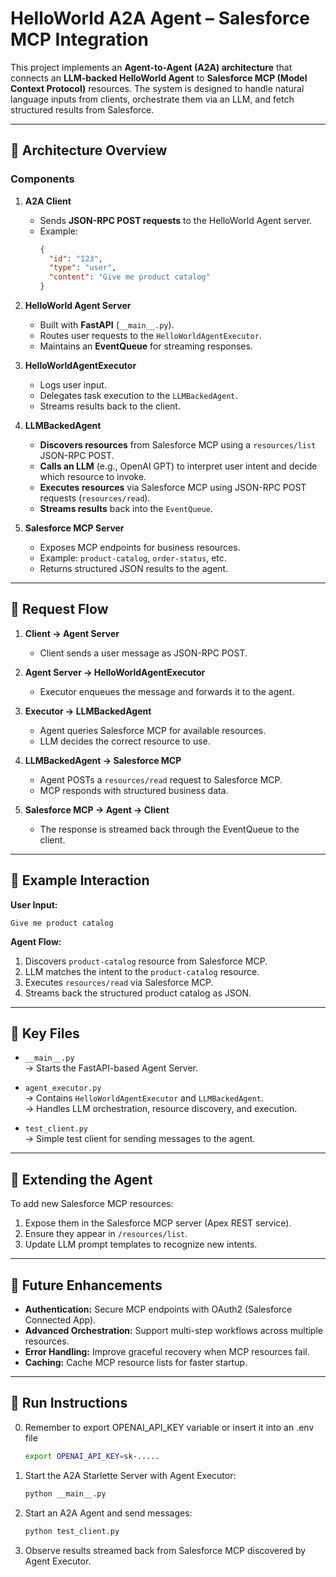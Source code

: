 # HelloWorld A2A Agent – Salesforce MCP Integration

This project implements an **Agent-to-Agent (A2A) architecture** that connects an **LLM-backed HelloWorld Agent** to **Salesforce MCP (Model Context Protocol)** resources. The system is designed to handle natural language inputs from clients, orchestrate them via an LLM, and fetch structured results from Salesforce.

---

## 🔹 Architecture Overview

### Components

1. **A2A Client**
   - Sends **JSON-RPC POST requests** to the HelloWorld Agent server.
   - Example:  
     ```json
     {
       "id": "123",
       "type": "user",
       "content": "Give me product catalog"
     }
     ```

2. **HelloWorld Agent Server**
   - Built with **FastAPI** (`__main__.py`).
   - Routes user requests to the `HelloWorldAgentExecutor`.
   - Maintains an **EventQueue** for streaming responses.

3. **HelloWorldAgentExecutor**
   - Logs user input.
   - Delegates task execution to the `LLMBackedAgent`.
   - Streams results back to the client.

4. **LLMBackedAgent**
   - **Discovers resources** from Salesforce MCP using a `resources/list` JSON-RPC POST.
   - **Calls an LLM** (e.g., OpenAI GPT) to interpret user intent and decide which resource to invoke.
   - **Executes resources** via Salesforce MCP using JSON-RPC POST requests (`resources/read`).
   - **Streams results** back into the `EventQueue`.

5. **Salesforce MCP Server**
   - Exposes MCP endpoints for business resources.
   - Example: `product-catalog`, `order-status`, etc.
   - Returns structured JSON results to the agent.

---

## 🔹 Request Flow

1. **Client → Agent Server**
   - Client sends a user message as JSON-RPC POST.

2. **Agent Server → HelloWorldAgentExecutor**
   - Executor enqueues the message and forwards it to the agent.

3. **Executor → LLMBackedAgent**
   - Agent queries Salesforce MCP for available resources.
   - LLM decides the correct resource to use.

4. **LLMBackedAgent → Salesforce MCP**
   - Agent POSTs a `resources/read` request to Salesforce MCP.
   - MCP responds with structured business data.

5. **Salesforce MCP → Agent → Client**
   - The response is streamed back through the EventQueue to the client.

---

## 🔹 Example Interaction

**User Input:**  
```
Give me product catalog
```

**Agent Flow:**  
1. Discovers `product-catalog` resource from Salesforce MCP.  
2. LLM matches the intent to the `product-catalog` resource.  
3. Executes `resources/read` via Salesforce MCP.  
4. Streams back the structured product catalog as JSON.  

---

## 🔹 Key Files

- `__main__.py`  
  → Starts the FastAPI-based Agent Server.

- `agent_executor.py`  
  → Contains `HelloWorldAgentExecutor` and `LLMBackedAgent`.  
  → Handles LLM orchestration, resource discovery, and execution.

- `test_client.py`  
  → Simple test client for sending messages to the agent.

---

## 🔹 Extending the Agent

To add new Salesforce MCP resources:
1. Expose them in the Salesforce MCP server (Apex REST service).  
2. Ensure they appear in `/resources/list`.  
3. Update LLM prompt templates to recognize new intents.  

---

## 🔹 Future Enhancements
- **Authentication:** Secure MCP endpoints with OAuth2 (Salesforce Connected App).  
- **Advanced Orchestration:** Support multi-step workflows across multiple resources.  
- **Error Handling:** Improve graceful recovery when MCP resources fail.  
- **Caching:** Cache MCP resource lists for faster startup.  

---

## 🚀 Run Instructions

0. Remember to export OPENAI_API_KEY variable or insert it into an .env file
   ```bash
   export OPENAI_API_KEY=sk-.....
   ```

2. Start the A2A Starlette Server with Agent Executor:
   ```bash
   python __main__.py
   ```

3. Start an A2A Agent and send messages:
   ```bash
   python test_client.py
   ```

4. Observe results streamed back from Salesforce MCP discovered by Agent Executor.
